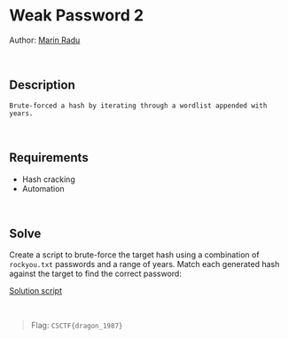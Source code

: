 # Weak Password 2
Author: [Marin Radu](https://github.com/ChronosPK)

<br>

## Description
```
Brute-forced a hash by iterating through a wordlist appended with years.
```

<br>

## Requirements
- Hash cracking
- Automation

<br>

## Solve
Create a script to brute-force the target hash using a combination of `rockyou.txt` passwords and a range of years. 
Match each generated hash against the target to find the correct password:

[Solution script](./solve/solve.py)

<br>

> Flag: `CSCTF{dragon_1987}`
